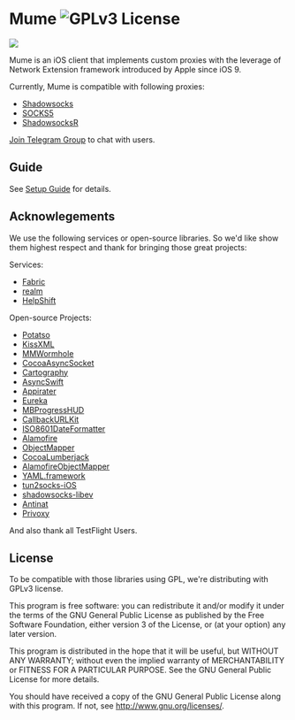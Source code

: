 # Mume ![GPLv3 License](https://img.shields.io/badge/License-GPLv3-blue.svg)

<a href="https://itunes.apple.com/cn/app/mume-vpn/id1144787928?l=en&mt=8">![](https://cdn.rawgit.com/liruqi/Mume-iOS/master/Download.svg)</a>

Mume is an iOS client that implements custom proxies with the leverage of Network Extension framework introduced by Apple since iOS 9.

Currently, Mume is compatible with following proxies:

- [Shadowsocks](https://shadowsocks.org)
- [SOCKS5](https://www.ietf.org/rfc/rfc1928.txt)
- [ShadowsocksR](https://github.com/breakwa11/shadowsocks-rss)

[Join Telegram Group](https://telegram.me/mumevpn) to chat with users.

## Guide

See [Setup Guide](../../wiki/Setup-Guide) for details.

## Acknowlegements

We use the following services or open-source libraries. So we'd like show them highest respect and thank for bringing those great projects:

Services:

- [Fabric](https://get.fabric.io/)
- [realm](https://realm.io/)
- [HelpShift](https://www.helpshift.com)

Open-source Projects:
- [Potatso](https://github.com/shadowsocks/Potatso)
- [KissXML](https://github.com/robbiehanson/KissXML)
- [MMWormhole](https://github.com/mutualmobile/MMWormhole)
- [CocoaAsyncSocket](https://github.com/robbiehanson/CocoaAsyncSocket)
- [Cartography](https://github.com/robb/Cartography)
- [AsyncSwift](https://github.com/duemunk/Async)
- [Appirater](https://github.com/arashpayan/appirater)
- [Eureka](https://github.com/xmartlabs/Eureka)
- [MBProgressHUD](https://github.com/matej/MBProgressHUD)
- [CallbackURLKit](https://github.com/phimage/CallbackURLKit)
- [ISO8601DateFormatter](https://github.com/boredzo/iso-8601-date-formatter)
- [Alamofire](https://github.com/Alamofire/Alamofire)
- [ObjectMapper](https://github.com/Hearst-DD/ObjectMapper)
- [CocoaLumberjack](https://github.com/CocoaLumberjack/CocoaLumberjack)
- [AlamofireObjectMapper](https://github.com/tristanhimmelman/AlamofireObjectMapper)
- [YAML.framework](https://github.com/mirek/YAML.framework)
- [tun2socks-iOS](https://github.com/shadowsocks/tun2socks-iOS)
- [shadowsocks-libev](https://github.com/shadowsocks/shadowsocks-libev)
- [Antinat](http://antinat.sourceforge.net/)
- [Privoxy](https://www.privoxy.org/)

And also thank all TestFlight Users.

## License

To be compatible with those libraries using GPL, we're distributing with GPLv3 license.

This program is free software: you can redistribute it and/or modify it under the terms of the GNU General Public License as published by the Free Software Foundation, either version 3 of the License, or (at your option) any later version.

This program is distributed in the hope that it will be useful, but WITHOUT ANY WARRANTY; without even the implied warranty of MERCHANTABILITY or FITNESS FOR A PARTICULAR PURPOSE. See the GNU General Public License for more details.

You should have received a copy of the GNU General Public License along with this program. If not, see http://www.gnu.org/licenses/.


